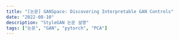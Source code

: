 ```yaml
---
title: "[논문] GANSpace: Discovering Interpretable GAN Controls"
date: "2022-08-10"
description: "StyleGAN 논문 설명"
tags: ["논문", "GAN", "pytorch", "PCA"]
---
```

